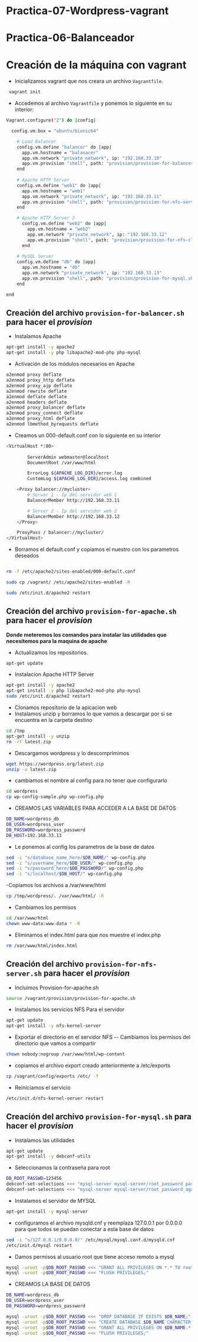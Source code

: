 # Practica-07-Wordpress-vagrant

# Practica-06-Balanceador


# Creación de la máquina con vagrant

- Inicializamos vagrant que nos creara un archivo `Vagrantfile`.

```bash
 vagrant init
 ```

- Accedemos al archivo `Vagrantfile` y ponemos lo siguiente en su interior:

```bash
Vagrant.configure("2") do |config|

  config.vm.box = "ubuntu/bionic64"

    # Load Balancer
    config.vm.define "balancer" do |app|
      app.vm.hostname = "balanacer"
      app.vm.network "private_network", ip: "192.168.33.10"
      app.vm.provision "shell", path: "provision/provision-for-balancer.sh"
    end
     
    # Apache HTTP Server
    config.vm.define "web1" do |app|
      app.vm.hostname = "web1"
      app.vm.network "private_network", ip: "192.168.33.11"
      app.vm.provision "shell", path: "provision/provision-for-nfs-server.sh"
    end

    # Apache HTTP Server 2
      config.vm.define "web2" do |app|
        app.vm.hostname = "web2"
        app.vm.network "private_network", ip: "192.168.33.12"
        app.vm.provision "shell", path: "provision/provision-for-nfs-client.sh"
      end
  
    # MySQL Server
    config.vm.define "db" do |app|
      app.vm.hostname = "db"
      app.vm.network "private_network", ip: "192.168.33.13"
      app.vm.provision "shell", path: "provision/provision-for-mysql.sh"
    end

end


```

## Creación del archivo `provision-for-balancer.sh` para hacer el *provision*

- Instalamos Apache
```bash
apt-get install -y apache2
apt-get install -y php libapache2-mod-php php-mysql
```

- Activación de los módulos necesarios en Apache

```bash
a2enmod proxy deflate
a2enmod proxy_http deflate
a2enmod proxy_ajp deflate
a2enmod rewrite deflate
a2enmod deflate deflate
a2enmod headers deflate
a2enmod proxy_balancer deflate
a2enmod proxy_connect deflate
a2enmod proxy_html deflate
a2enmod lbmethod_byrequests deflate
```
- Creamos un 000-default.conf con lo siguiente en su interior

```bash
<VirtualHost *:80>
 
        ServerAdmin webmaster@localhost
        DocumentRoot /var/www/html

        ErrorLog ${APACHE_LOG_DIR}/error.log
        CustomLog ${APACHE_LOG_DIR}/access.log combined

    <Proxy balancer://mycluster>
        # Server 1 - Ip del servidor web 1
        BalancerMember http://192.168.33.11 

        # Server 2 - Ip del servidor web 2
        BalancerMember http://192.168.33.12
    </Proxy>

    ProxyPass / balancer://mycluster/
</VirtualHost>
```
- Borramos el default.conf y copiamos el nuestro con los parametros deseados
```bash

rm -f /etc/apache2/sites-enabled/000-default.conf

sudo cp /vagrant/ /etc/apache2/sites-enabled -R

sudo /etc/init.d/apache2 restart

```


## Creación del archivo `provision-for-apache.sh` para hacer el *provision*

**Donde meteremos los comandos para instalar las utilidades que necesitemos para la maquina de apache**

- Actualizamos los repositorios.
```bash
apt-get update
```

- Instalacion Apache HTTP Server
```bash
apt-get install -y apache2
apt-get install -y php libapache2-mod-php php-mysql
sudo /etc/init.d/apache2 restart
```
- Clonamos repositorio de la apicacion web
- Instalamos unzip y borramos lo que vamos a descargar por si se encuentra en la carpeta destino
```bash
cd /tmp 
apt-get install -y unzip
rm -rf latest.zip
```
- Descargamos wordpress y lo descomprimimos
```bash
wget https://wordpress.org/latest.zip
unzip -u latest.zip
```

- cambiamos el nombre al config para no tener que configurarlo
```bash
cd wordpress
cp wp-config-sample.php wp-config.php 
```

- CREAMOS LAS VARIABLES PARA ACCEDER A LA BASE DE DATOS
```bash
DB_NAME=wordpress_db
DB_USER=wordpress_user
DB_PASSWORD=wordpress_password
DB_HOST=192.168.33.13
```

- Le ponemos al config los parametros de la base de datos
```bash
sed -i "s/database_name_here/$DB_NAME/" wp-config.php
sed -i "s/username_here/$DB_USER/" wp-config.php
sed -i "s/password_here/$DB_PASSWORD/" wp-config.php
sed -i "s/localhost/$DB_HOST/" wp-config.php
```


-Copiamos los archivos a /var/www/html

```bash
cp /tmp/wordpress/. /var/www/html/ -R
```
- Cambiamos los permisos

```bash
cd /var/www/html
chown www-data:www-data * -R
```
- Eliminamos el index.html para que nos muestre el index.php

```bash
rm /var/www/html/index.html 
```

## Creación del archivo `provision-for-nfs-server.sh` para hacer el *provision*
- Incluimos Provision-for-apache.sh

```bash
source /vagrant/provision/provision-for-apache.sh
```

- Instalamos los servicios NFS Para el servidor

```bash
apt-get update
apt-get install -y nfs-kernel-server
```

- Exportar el directorio en el servidor NFS
-- Cambiamos los permisos del directorio que vamos a compartir

```bash
chown nobody:nogroup /var/www/html/wp-content
```
- copiamos el archivo export creado anteriormente a /etc/exports 

```bash
cp /vagrant/config/exports /etc/ -f
```

- Reiniciamos el servicio
```bash
/etc/init.d/nfs-kernel-server restart
```

## Creación del archivo `provision-for-mysql.sh` para hacer el *provision*

- Instalamos las utilidades 

```bash
apt-get update
apt-get install -y debconf-utils
```

- Seleccionamos la contraseña para root

```bash
DB_ROOT_PASSWD=123456
debconf-set-selections <<< "mysql-server mysql-server/root_password password $DB_ROOT_PASSWD"
debconf-set-selections <<< "mysql-server mysql-server/root_password_again password $DB_ROOT_PASSWD"
```

- Instalamos el servidor de MYSQL

```bash
apt-get install -y mysql-server
```

 - configuramos el archivo mysqld.cnf y reemplaza 127.0.0.1 por 0.0.0.0 para que todos se puedan conectar a esta base de datos

 ```bash
sed -i "s/127.0.0.1/0.0.0.0/" /etc/mysql/mysql.conf.d/mysqld.cnf
/etc/init.d/mysql restart
```

- Damos permisos al usuario root que tiene acceso remoto a mysql

```bash
mysql -uroot -p$DB_ROOT_PASSWD <<< "GRANT ALL PRIVILEGES ON *.* TO root@'%' IDENTIFIED BY '$DB_ROOT_PASSWD';"
mysql -uroot -p$DB_ROOT_PASSWD <<< "FLUSH PRIVILEGES;"
```

- CREAMOS LA BASE DE DATOS

```bash
DB_NAME=wordpress_db
DB_USER=wordpress_user
DB_PASSWORD=wordpress_password

mysql -uroot -p$DB_ROOT_PASSWD <<< "DROP DATABASE IF EXISTS $DB_NAME;"
mysql -uroot -p$DB_ROOT_PASSWD <<< "CREATE DATABASE $DB_NAME CHARACTER SET utf8;"
mysql -uroot -p$DB_ROOT_PASSWD <<< "GRANT ALL PRIVILEGES ON $DB_NAME.* TO $DB_USER@'%' IDENTIFIED BY '$DB_PASSWORD';"
mysql -uroot -p$DB_ROOT_PASSWD <<< "FLUSH PRIVILEGES;"
```